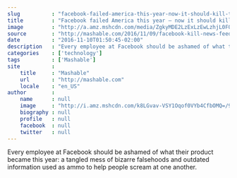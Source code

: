 ```yaml
---
slug          : "facebook-failed-america-this-year-now-it-should-kill-the-news-feed"
title         : "Facebook failed America this year — now it should kill the News Feed"
image         : "http://a.amz.mshcdn.com/media/ZgkyMDE2LzExLzEwLzhjL0FQXzc5MTg3NzY2ODY4My4wYTViZC5qcGcKcAl0aHVtYgkxMjAweDYzMAplCWpwZw/a7641e7c/c25/AP_791877668683.jpg"
source        : "http://mashable.com/2016/11/09/facebook-kill-news-feed-trump/"
date          : "2016-11-10T01:50:45-02:00"
description   : "Every employee at Facebook should be ashamed of what their product became this year: a tangled mess of bizarre falsehoods and outdated information used as ammo to help people scream at one another."
categories    : ['technology']
tags          : ['Mashable']
site          :
    title     : "Mashable"
    url       : "http://mashable.com"
    locale    : "en_US"
author        :
    name      : null
    image     : "http://i.amz.mshcdn.com/k8LGvav-VSY1Oqof0VYb4CfbOMQ=/90x90/2016%2F06%2F29%2F5a%2Fphoto.9a556.jpg"
    biography : null
    profile   : null
    facebook  : null
    twitter   : null
---
```


Every employee at Facebook should be ashamed of what their product became this year: a tangled mess of bizarre falsehoods and outdated information used as ammo to help people scream at one another.

